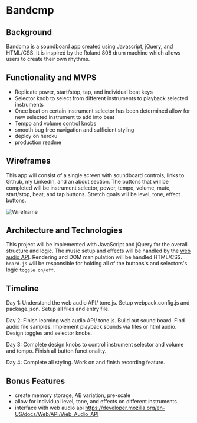 # Bandcmp

## Background

Bandcmp is a soundboard app created using Javascript, jQuery, and HTML/CSS. It is inspired by the Roland 808 drum machine which allows users to create their own rhythms.

## Functionality and MVPS

* Replicate power, start/stop, tap, and individual beat keys
* Selector knob to select from different instruments to playback selected instruments
* Once beat on certain instrument selector has been determined allow for new selected instrument to add into beat
* Tempo and volume control knobs
* smooth bug free navigation and sufficient styling
* deploy on heroku
* production readme

## Wireframes

This app will consist of a single screen with soundboard controls, links to Github, my LinkedIn, and an about section. The buttons that will be completed will be instrument selector, power, tempo, volume, mute, start/stop, beat, and tap buttons. Stretch goals will be level, tone, effect buttons.

![Wireframe][wireframe]

## Architecture and Technologies
This project will be implemented with JavaScript and jQuery for the overall structure and logic. The music setup and effects will be handled by the [web audio API][web_audio_api]. Rendering and DOM manipulation will be handled HTML/CSS. `board.js` will be responsible for holding all of the buttons's and selectors's logic `toggle on/off`.

## Timeline
Day 1: Understand the web audio API/ tone.js. Setup webpack.config.js and package.json. Setup all files and entry file.

Day 2: Finish learning web audio API/ tone.js. Build out sound board. Find audio file samples. Implement playback sounds via files or html audio. Design toggles and selector knobs.

Day 3: Complete design knobs to control instrument selector and volume and tempo. Finish all button functionality.

Day 4: Complete all styling. Work on and finish recording feature.


## Bonus Features

* create memory storage, AB variation, pre-scale
* allow for individual level, tone, and effects on different instruments
* interface with web audio api https://developer.mozilla.org/en-US/docs/Web/API/Web_Audio_API















[web_audio_api]: https://developer.mozilla.org/en-US/docs/Web/API/Web_Audio_API

[wireframe]: https://slack-imgs.com/?c=1&url=https%3A%2F%2Fupload.wikimedia.org%2Fwikipedia%2Fcommons%2Fthumb%2F4%2F4c%2FRoland_TR-808_%2528large%2529.jpg%2F1200px-Roland_TR-808_%2528large%2529.jpg
